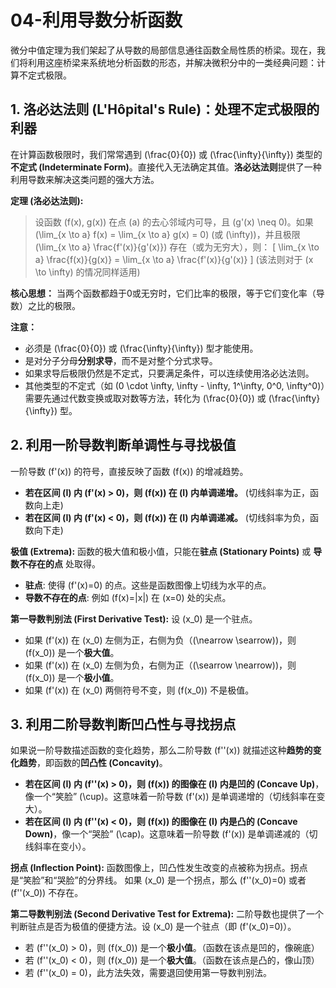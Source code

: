 # 04-利用导数分析函数

微分中值定理为我们架起了从导数的局部信息通往函数全局性质的桥梁。现在，我们将利用这座桥梁来系统地分析函数的形态，并解决微积分中的一类经典问题：计算不定式极限。

## 1. 洛必达法则 (L'Hôpital's Rule)：处理不定式极限的利器

在计算函数极限时，我们常常遇到 \(\frac{0}{0}\) 或 \(\frac{\infty}{\infty}\) 类型的**不定式 (Indeterminate Form)**。直接代入无法确定其值。**洛必达法则**提供了一种利用导数来解决这类问题的强大方法。

**定理 (洛必达法则):**
> 设函数 \(f(x), g(x)\) 在点 \(a\) 的去心邻域内可导，且 \(g'(x) \neq 0\)。如果 \(\lim_{x \to a} f(x) = \lim_{x \to a} g(x) = 0\) (或 \(\infty\))，并且极限 \(\lim_{x \to a} \frac{f'(x)}{g'(x)}\) 存在（或为无穷大），则：
> \[ \lim_{x \to a} \frac{f(x)}{g(x)} = \lim_{x \to a} \frac{f'(x)}{g'(x)} \]
> (该法则对于 \(x \to \infty\) 的情况同样适用)

**核心思想：** 当两个函数都趋于0或无穷时，它们比率的极限，等于它们变化率（导数）之比的极限。

**注意：**

- 必须是 \(\frac{0}{0}\) 或 \(\frac{\infty}{\infty}\) 型才能使用。
- 是对分子分母**分别求导**，而不是对整个分式求导。
- 如果求导后极限仍然是不定式，只要满足条件，可以连续使用洛必达法则。
- 其他类型的不定式（如 \(0 \cdot \infty, \infty - \infty, 1^\infty, 0^0, \infty^0\)）需要先通过代数变换或取对数等方法，转化为 \(\frac{0}{0}\) 或 \(\frac{\infty}{\infty}\) 型。

## 2. 利用一阶导数判断单调性与寻找极值

一阶导数 \(f'(x)\) 的符号，直接反映了函数 \(f(x)\) 的增减趋势。

- **若在区间 \(I\) 内 \(f'(x) > 0\)，则 \(f(x)\) 在 \(I\) 内单调递增。** (切线斜率为正，函数向上走)
- **若在区间 \(I\) 内 \(f'(x) < 0\)，则 \(f(x)\) 在 \(I\) 内单调递减。** (切线斜率为负，函数向下走)

**极值 (Extrema):**
函数的极大值和极小值，只能在**驻点 (Stationary Points)** 或 **导数不存在的点** 处取得。

- **驻点**: 使得 \(f'(x)=0\) 的点。这些是函数图像上切线为水平的点。
- **导数不存在的点**: 例如 \(f(x)=|x|\) 在 \(x=0\) 处的尖点。

**第一导数判别法 (First Derivative Test):**
设 \(x_0\) 是一个驻点。

- 如果 \(f'(x)\) 在 \(x_0\) 左侧为正，右侧为负（\(\nearrow \searrow\))，则 \(f(x_0)\) 是一个**极大值**。
- 如果 \(f'(x)\) 在 \(x_0\) 左侧为负，右侧为正（\(\searrow \nearrow\))，则 \(f(x_0)\) 是一个**极小值**。
- 如果 \(f'(x)\) 在 \(x_0\) 两侧符号不变，则 \(f(x_0)\) 不是极值。

## 3. 利用二阶导数判断凹凸性与寻找拐点

如果说一阶导数描述函数的变化趋势，那么二阶导数 \(f''(x)\) 就描述这种**趋势的变化趋势**，即函数的**凹凸性 (Concavity)**。

- **若在区间 \(I\) 内 \(f''(x) > 0\)，则 \(f(x)\) 的图像在 \(I\) 内是凹的 (Concave Up)**，像一个“笑脸” \(\cup\)。这意味着一阶导数 \(f'(x)\) 是单调递增的（切线斜率在变大）。
- **若在区间 \(I\) 内 \(f''(x) < 0\)，则 \(f(x)\) 的图像在 \(I\) 内是凸的 (Concave Down)**，像一个“哭脸” \(\cap\)。这意味着一阶导数 \(f'(x)\) 是单调递减的（切线斜率在变小）。

**拐点 (Inflection Point):**
函数图像上，凹凸性发生改变的点被称为拐点。拐点是“笑脸”和“哭脸”的分界线。
如果 \(x_0\) 是一个拐点，那么 \(f''(x_0)=0\) 或者 \(f''(x_0)\) 不存在。

**第二导数判别法 (Second Derivative Test for Extrema):**
二阶导数也提供了一个判断驻点是否为极值的便捷方法。设 \(x_0\) 是一个驻点（即 \(f'(x_0)=0\)）。

- 若 \(f''(x_0) > 0\)，则 \(f(x_0)\) 是一个**极小值**。（函数在该点是凹的，像碗底）
- 若 \(f''(x_0) < 0\)，则 \(f(x_0)\) 是一个**极大值**。（函数在该点是凸的，像山顶）
- 若 \(f''(x_0) = 0\)，此方法失效，需要退回使用第一导数判别法。

